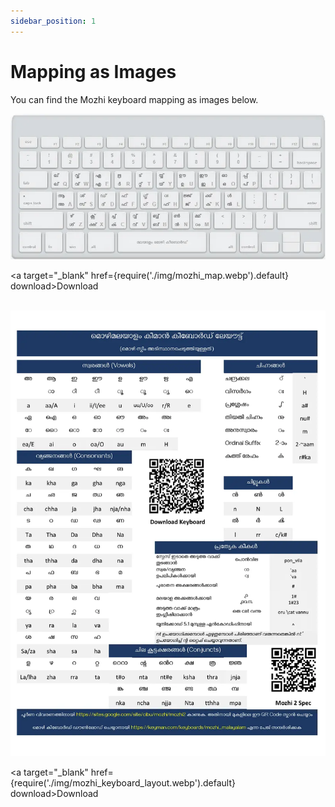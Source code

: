 ```yaml
---
sidebar_position: 1
---
```


# Mapping as Images

You can find the Mozhi keyboard mapping as images below.

![Mozhi Keyboard Mapping](./img/mozhi_map.webp)

<a target="\_blank" href={require('./img/mozhi_map.webp').default} download>Download</a><br /><br />


![Mozhi Keyboard Layout](./img/mozhi_keyboard_layout.webp)

<a target="\_blank" href={require('./img/mozhi_keyboard_layout.webp').default} download>Download</a>